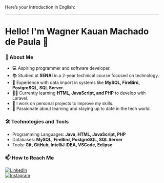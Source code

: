 Here’s your introduction in English:

---

# **Hello! I'm Wagner Kauan Machado de Paula** 👋

### **🚀 About Me**

- 💻 Aspiring programmer and software developer.  
- 📚 Studied at **SENAI** in a 2-year technical course focused on technology.  
- 💼 Experience with data import in systems like **MySQL, FireBird, PostgreSQL, SQL Server.**  
- 🧑‍💻 Currently learning **HTML, JavaScript, and PHP** to develop with Laravel.  
- 🔨 I work on personal projects to improve my skills.  
- 🎯 Passionate about learning and staying up to date in the tech world.  

### **🛠️ Technologies and Tools**  
- Programming Languages: **Java, HTML, JavaScript, PHP**  
- Databases: **MySQL, FireBird, PostgreSQL, SQL Server**  
- Tools: **Git, GitHub, IntelliJ IDEA, VSCode, Eclipse**  

### **📫 How to Reach Me**  

[![LinkedIn](https://img.shields.io/badge/-LinkedIn-0077B5?logo=LinkedIn&logoColor=white&style=for-the-badge)](https://www.linkedin.com/in/wagner-kauan)  
[![Instagram](https://img.shields.io/badge/-Instagram-E4405F?logo=Instagram&logoColor=white&style=for-the-badge)](https://www.instagram.com/_wagnerkauan/)  

